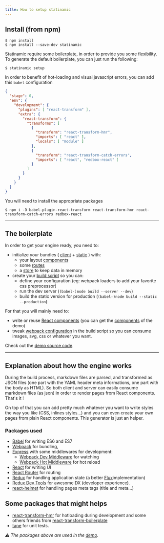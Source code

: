 ```yaml
---
title: How to setup statinamic
---
```


## Install (from npm)

```console
$ npm install
$ npm install --save-dev statinamic
```

Statinamic require some boilerplate, in order to provide you some flexibility.
To generate the default boilerplate, you can just run the following:

```console
$ statinamic setup
```

In order to benefit of hot-loading and visual javascript errors,
you can add this `babel` configuration

```json
{
  "stage": 0,
  "env": {
    "development": {
      "plugins": [ "react-transform" ],
      "extra": {
        "react-transform": {
          "transforms": [
            {
              "transform": "react-transform-hmr",
              "imports": [ "react" ],
              "locals": [ "module" ]
            },
            {
              "transform": "react-transform-catch-errors",
              "imports": [ "react", "redbox-react" ]
            }
          ]
        }
      }
    }
  }
}
```

You will need to install the appropriate packages

```console
$ npm i -D babel-plugin-react-transform react-transform-hmr react-transform-catch-errors redbox-react
```

---

## The boilerplate

In order to get your engine ready, you need to:

* initialize your bundles
  (
    [client](https://github.com/MoOx/statinamic/blob/master/demo/index-client.js) +
    [static](https://github.com/MoOx/statinamic/blob/master/demo/index-static.js)
  ) with:
  - your layout [components](https://github.com/MoOx/statinamic/blob/master/demo/web_modules/app/pageComponents.js)
  - some [routes](https://github.com/MoOx/statinamic/blob/master/demo/web_modules/app/routes.js)
  - a [store](https://github.com/MoOx/statinamic/blob/master/demo/web_modules/app/store.js) to keep data in memory
* create your [build script](https://github.com/MoOx/statinamic/blob/master/demo/build.js) so you can:
  * define your configuration
    (eg: webpack loaders to add your favorite css preprocessor)
  * run the dev server (`(babel-)node build --server --dev`)
  * build the static version for production (`(babel-)node build --static --production`)

For that you will mainly need to:

* write or reuse [React components](http://react-components.com/)
  (you can get the [components](https://github.com/MoOx/statinamic/tree/master/demo/web_modules) of the demo)
* tweak [webpack configuration](http://webpack.github.io/docs) in the build script
  so you can consume images, svg, css or whatever you want.

Check out the [demo source code](https://github.com/MoOx/statinamic/tree/master/demo).

---

## Explanation about how the engine works

During the build process, markdown files are parsed, and transformed as JSON
files (one part with the YAML header meta informations, one part with the body
as HTML).
So both client and server can easily consume markdown files (as json) in order
to render pages from React components. That's it !

On top of that you can add pretty much whatever you want to write styles the way
you like (CSS, inlines styles...) and you can even create your own pages from
plain React components. This generator is just an helper.

### Packages used

* [Babel](http://babeljs.io)
  for writing ES6 and ES7
* [Webpack](http://webpack.github.io)
  for bundling,
* [Express](http://expressjs.com/) with some middlewares for development:
  * [Webpack Dev Middleware](http://webpack.github.io/docs/webpack-dev-server.html)
    for watching
  * [Webpack Hot Middleware](https://github.com/glenjamin/webpack-hot-middleware)
    for hot reload
* [React](https://github.com/facebook/react)
  for writing UI
* [React Router](https://github.com/rackt/react-router)
  for routing
* [Redux](https://github.com/gaearon/redux)
  for handling application state
  (a better [Flux](http://facebook.github.io/flux/)implementation)
* [Redux Dev Tools](https://github.com/gaearon/redux-devtools)
  for awesome DX (developer experience).
* [react-helmet](https://github.com/nfl/react-helmet)
  for handling pages meta tags (title and meta...)

## Some packages that might helps

* [react-transform-hmr](https://github.com/gaearon/react-transform-hmr)
  for hotloading during development and some others friends from
  [react-transform-boilerplate](https://github.com/gaearon/react-transform-boilerplate)
* [tape](https://github.com/substack/tape)
  for unit tests.

_⚠︎ The packages above are used in the [demo](https://github.com/MoOx/statinamic/tree/master/demo)._
